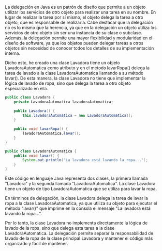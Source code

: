  La delegación en Java es un patrón de diseño que permite a un objeto utilizar los servicios de otro objeto para realizar una tarea en su nombre. En lugar de realizar la tarea por sí mismo, el objeto delega la tarea a otro objeto, que es responsable de realizarla. Cabe destacar que la delegación no es lo mismo que la herencia, ya que en la delegación un objeto utiliza los servicios de otro objeto sin ser una instancia de su clase o subclase. Además, la delegación permite una mayor flexibilidad y modularidad en el diseño de software, ya que los objetos pueden delegar tareas a otros objetos sin necesidad de conocer todos los detalles de su implementación interna.

Dicho esto, he creado una clase Lavadora tiene un objeto LavadoraAutomatica como atributo y en el método lavarRopa() delega la tarea de lavado a la clase LavadoraAutomatica llamando a su método lavar(). De esta manera, la clase Lavadora no tiene que implementar la lógica de lavado de ropa, sino que delega la tarea a otro objeto especializado en ella.

```java
public class Lavadora {
    private LavadoraAutomatica lavadoraAutomatica;
    
    public Lavadora() {
        this.lavadoraAutomatica = new LavadoraAutomatica();
    }
    
    public void lavarRopa() {
        lavadoraAutomatica.lavar();
    }
}

public class LavadoraAutomatica {
    public void lavar() {
        System.out.println("La lavadora está lavando la ropa...");
    }
}
```
Este código en lenguaje Java representa dos clases, la primera llamada "Lavadora" y la segunda llamada "LavadoraAutomatica". La clase Lavadora tiene un objeto de tipo LavadoraAutomatica que se utiliza para lavar la ropa.

En términos de delegación, la clase Lavadora delega la tarea de lavar la ropa a la clase LavadoraAutomatica, ya que utiliza su objeto para ejecutar el método "lavar()" que imprime en la consola el mensaje "La lavadora está lavando la ropa...".

Por lo tanto, la clase Lavadora no implementa directamente la lógica de lavado de la ropa, sino que delega esta tarea a la clase LavadoraAutomatica. La delegación permite separar la responsabilidad de lavado de la ropa de la clase principal Lavadora y mantener el código más organizado y fácil de mantener.
